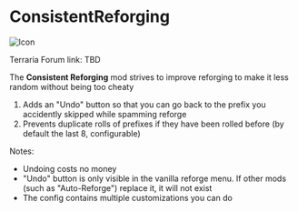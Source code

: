 # ConsistentReforging

![Icon](https://raw.githubusercontent.com/direwolf420/ConsistentReforging/master/icon.png)

Terraria Forum link: TBD

The **Consistent Reforging** mod strives to improve reforging to make it less random without being too cheaty

1. Adds an "Undo" button so that you can go back to the prefix you accidently skipped while spamming reforge
2. Prevents duplicate rolls of prefixes if they have been rolled before (by default the last 8, configurable)

Notes:
* Undoing costs no money
* "Undo" button is only visible in the vanilla reforge menu. If other mods (such as "Auto-Reforge") replace it, it will not exist
* The config contains multiple customizations you can do

